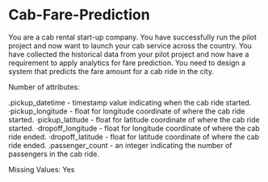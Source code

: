 # Cab-Fare-Prediction
  You are a cab rental start-up company. You have successfully run the pilot project and now want to launch your cab service across the country. You have collected the historical data from your pilot project and now have a requirement to apply analytics for fare prediction. You need to design a system that predicts the fare amount for a cab ride in the city. 
  
  Number of attributes: 
 
.pickup_datetime - timestamp value indicating when the cab ride started. 
·pickup_longitude - float for longitude coordinate of where the cab ride started. 
·pickup_latitude - float for latitude coordinate of where the cab ride started. 
·dropoff_longitude - float for longitude coordinate of where the cab ride ended. 
·dropoff_latitude - float for latitude coordinate of where the cab ride ended. 
.passenger_count - an integer indicating the number of passengers in the cab ride. 

 Missing Values​: Yes 
